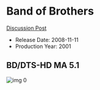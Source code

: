 # Band of Brothers

[Discussion Post](https://www.avsforum.com/threads/bass-eq-for-filtered-movies.2995212/post-57705944)

* Release Date: 2008-11-11
* Production Year: 2001

## BD/DTS-HD MA 5.1

![img 0](https://i.imgur.com/PBdbipC.jpg)

